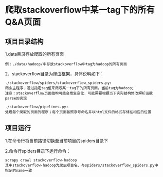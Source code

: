 # 爬取stackoverflow中某一tag下的所有Q&A页面

## 项目目录结构
1.data目录存放爬取的所有页面
```
例：./data/hadoop/中存放stackoverflow中tag为hadoop的所有页面
```
2、stackoverflow目录为爬虫框架，具体说明如下：
```
./stackoverflow/spiders/stackoverflow_spiders.py: 
爬虫主程序；通过指定tag值来爬取某一tag下的所有页面，当前tag为hadoop;
注意：stackoverflow页面结构可能会发生变化，可能需要根据当下实际结构修改解析函数parse的实现
```
```
./stackoverflow/pipelines.py: 
处理每个爬取的页面的程序；每个页面按照序号命名并以html文件的格式存储在相应的位置
```
## 项目运行
1.在命令行将当前路径切换至当前项目的spiders目录下

2.命令行spiders目录下运行命令：
```
scrapy crawl stackoverflow-hadoop
其中stackoverflow-hadoop为爬虫项目名，与spiders/stackoverflow_spiders.py中指定的name一致
```